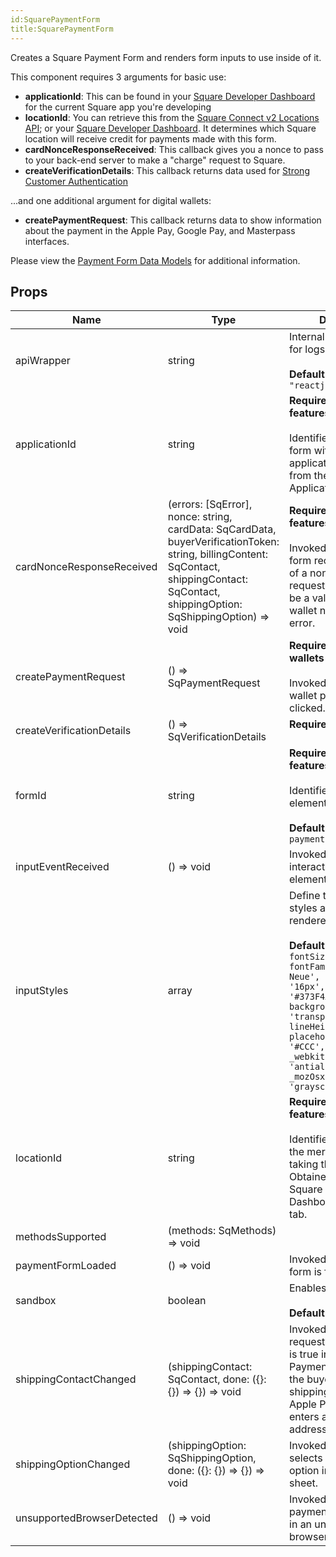 ```yaml
---
id:SquarePaymentForm
title:SquarePaymentForm
---
```

Creates a Square Payment Form and renders form inputs to use inside of it.

This component requires 3 arguments for basic use:
* **applicationId**: This can be found in your [Square Developer Dashboard](https://developer.squareup.com/apps)
for the current Square app you're developing
* **locationId**: You can retrieve this from the [Square Connect v2 Locations API](https://docs.connect.squareup.com/api/connect/v2#navsection-locations);
or your [Square Developer Dashboard](https://developer.squareup.com/apps).
It determines which Square location will receive credit for payments made with this form.
* **cardNonceResponseReceived**: This callback gives you a nonce to pass to your back-end server to make a "charge" request to Square.
* **createVerificationDetails**: This callback returns data used for [Strong Customer Authentication](https://developer.squareup.com/docs/sca-overview)

...and one additional argument for digital wallets:
* **createPaymentRequest**: This callback returns data to show information about the payment in the Apple Pay, Google Pay, and Masterpass interfaces.

Please view the [Payment Form Data Models](https://docs.connect.squareup.com/api/paymentform) for additional information.

## Props
|Name|Type|Description|
|---|---|---|
|apiWrapper|string|Internal variable: used for logs<br/><br/>**Default Value:** `"reactjs/0.4.0"`|
|applicationId|string|<b>Required for all features</b><br/><br/>Identifies the calling form with a verified application ID generated from the Square Application Dashboard|
|cardNonceResponseReceived|(errors: [SqError], nonce: string, cardData: SqCardData, buyerVerificationToken: string, billingContent: SqContact, shippingContact: SqContact, shippingOption: SqShippingOption) => void|<b>Required for all features</b><br/><br/>Invoked when payment form receives the result of a nonce generation request. The result will be a valid credit card or wallet nonce, or an error.|
|createPaymentRequest|() => SqPaymentRequest|<b>Required for digital wallets</b><br/><br/>Invoked when a digital wallet payment button is clicked.|
|createVerificationDetails|() => SqVerificationDetails|<b>Required for SCA</b><br/><br/>|
|formId|string|<b>Required for all features</b><br/><br/>Identifies the DOM form element<br/><br/>**Default Value:** `"sq-payment-form"`|
|inputEventReceived|() => void|Invoked when visitors interact with the iframe elements|
|inputStyles|array|Define the internal styles applied to the rendered iframes<br/><br/>**Default Value:** ` [{      fontSize: '16px',      fontFamily: 'Helvetica Neue',      padding: '16px',      color: '#373F4A',      backgroundColor: 'transparent',      lineHeight: '24px',      placeholderColor: '#CCC',      _webkitFontSmoothing: 'antialiased',      _mozOsxFontSmoothing: 'grayscale'    }]`|
|locationId|string|<b>Required for all features</b><br/><br/>Identifies the location of the merchant that is taking the payment. Obtained from the Square Application Dashboard - Locations tab.|
|methodsSupported|(methods: SqMethods) => void||
|paymentFormLoaded|() => void|Invoked when payment form is fully loaded|
|sandbox|boolean|Enables Sandbox mode<br/><br/>**Default Value:** `false`|
|shippingContactChanged|(shippingContact: SqContact, done: ({}: {}) => {}) => void|Invoked when requestShippingAddress is true in PaymentRequest and the buyer selects a shipping address in the Apple Pay sheet or enters a new shipping address.|
|shippingOptionChanged|(shippingOption: SqShippingOption, done: ({}: {}) => {}) => void|Invoked when the buyer selects a shipping option in the Apple Pay sheet.|
|unsupportedBrowserDetected|() => void|Invoked when the payment form is hosted in an unsupported browser|